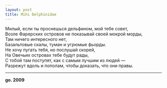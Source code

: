 ```yaml
---
layout: post
title: Mihi Delphinidae
---
```


Милый,&nbsp;если ты проснешься дельфином, мой тебе совет,  
Возле Фарерских островов не показывай своей мокрой морды,  
Там ничего интересного нет,  
Базальтовые скалы, туман и угрюмые фьорды.  
Не хочу пугать тебя,&nbsp;но послушай скорей,  
На Овечьих островах тебе будут рады,  
С тобой там поступят,&nbsp;как с самым лучшим из людей —  
Разрежут вдоль и пополам, чтобы доказать,&nbsp;что они правы.

* * *

**go. 2009**

